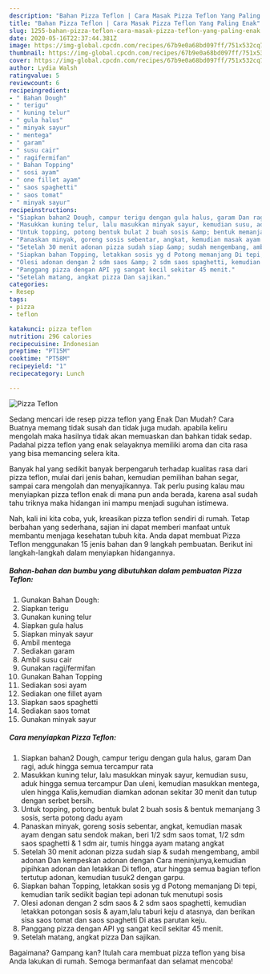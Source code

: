 ```yaml
---
description: "Bahan Pizza Teflon | Cara Masak Pizza Teflon Yang Paling Enak"
title: "Bahan Pizza Teflon | Cara Masak Pizza Teflon Yang Paling Enak"
slug: 1255-bahan-pizza-teflon-cara-masak-pizza-teflon-yang-paling-enak
date: 2020-05-16T22:37:44.381Z
image: https://img-global.cpcdn.com/recipes/67b9e0a68bd097ff/751x532cq70/pizza-teflon-foto-resep-utama.jpg
thumbnail: https://img-global.cpcdn.com/recipes/67b9e0a68bd097ff/751x532cq70/pizza-teflon-foto-resep-utama.jpg
cover: https://img-global.cpcdn.com/recipes/67b9e0a68bd097ff/751x532cq70/pizza-teflon-foto-resep-utama.jpg
author: Lydia Walsh
ratingvalue: 5
reviewcount: 6
recipeingredient:
- " Bahan Dough"
- " terigu"
- " kuning telur"
- " gula halus"
- " minyak sayur"
- " mentega"
- " garam"
- " susu cair"
- " ragifermifan"
- " Bahan Topping"
- " sosi ayam"
- " one fillet ayam"
- " saos spaghetti"
- " saos tomat"
- " minyak sayur"
recipeinstructions:
- "Siapkan bahan2 Dough, campur terigu dengan gula halus, garam Dan ragi, aduk hingga semua tercampur rata"
- "Masukkan kuning telur, lalu masukkan minyak sayur, kemudian susu, aduk hingga semua tercampur Dan uleni, kemudian masukkan mentega, ulen hingga Kalis,kemudian diamkan adonan sekitar 30 menit dan tutup dengan serbet bersih."
- "Untuk topping, potong bentuk bulat 2 buah sosis &amp; bentuk memanjang 3 sosis, serta potong dadu ayam"
- "Panaskan minyak, goreng sosis sebentar, angkat, kemudian masak ayam dengan satu sendok makan, beri 1/2 sdm saos tomat, 1/2 sdm saos spaghetti &amp; 1 sdm air, tumis hingga ayam matang angkat"
- "Setelah 30 menit adonan pizza sudah siap &amp; sudah mengembang, ambil adonan Dan kempeskan adonan dengan Cara meninjunya,kemudian pipihkan adonan dan letakkan Di teflon, atur hingga semua bagian teflon tertutup adonan, kemudian tusuk2 dengan garpu."
- "Siapkan bahan Topping, letakkan sosis yg d Potong memanjang Di tepi, kemudian tarik sedikit bagian tepi adonan tuk menutupi sosis"
- "Olesi adonan dengan 2 sdm saos &amp; 2 sdm saos spaghetti, kemudian letakkan potongan sosis &amp; ayam,lalu taburi keju d atasnya, dan berikan sisa saos tomat dan saos spaghetti Di atas parutan keju."
- "Panggang pizza dengan API yg sangat kecil sekitar 45 menit."
- "Setelah matang, angkat pizza Dan sajikan."
categories:
- Resep
tags:
- pizza
- teflon

katakunci: pizza teflon 
nutrition: 296 calories
recipecuisine: Indonesian
preptime: "PT15M"
cooktime: "PT58M"
recipeyield: "1"
recipecategory: Lunch

---
```



![Pizza Teflon](https://img-global.cpcdn.com/recipes/67b9e0a68bd097ff/751x532cq70/pizza-teflon-foto-resep-utama.jpg)

Sedang mencari ide resep pizza teflon yang Enak Dan Mudah? Cara Buatnya memang tidak susah dan tidak juga mudah. apabila keliru mengolah maka hasilnya tidak akan memuaskan dan bahkan tidak sedap. Padahal pizza teflon yang enak selayaknya memiliki aroma dan cita rasa yang bisa memancing selera kita.

Banyak hal yang sedikit banyak berpengaruh terhadap kualitas rasa dari pizza teflon, mulai dari jenis bahan, kemudian pemilihan bahan segar, sampai cara mengolah dan menyajikannya. Tak perlu pusing kalau mau menyiapkan pizza teflon enak di mana pun anda berada, karena asal sudah tahu triknya maka hidangan ini mampu menjadi suguhan istimewa.




Nah, kali ini kita coba, yuk, kreasikan pizza teflon sendiri di rumah. Tetap berbahan yang sederhana, sajian ini dapat memberi manfaat untuk membantu menjaga kesehatan tubuh kita. Anda dapat membuat Pizza Teflon menggunakan 15 jenis bahan dan 9 langkah pembuatan. Berikut ini langkah-langkah dalam menyiapkan hidangannya.

<!--inarticleads1-->

##### Bahan-bahan dan bumbu yang dibutuhkan dalam pembuatan Pizza Teflon:

1. Gunakan  Bahan Dough:
1. Siapkan  terigu
1. Gunakan  kuning telur
1. Siapkan  gula halus
1. Siapkan  minyak sayur
1. Ambil  mentega
1. Sediakan  garam
1. Ambil  susu cair
1. Gunakan  ragi/fermifan
1. Gunakan  Bahan Topping
1. Sediakan  sosi ayam
1. Sediakan  one fillet ayam
1. Siapkan  saos spaghetti
1. Sediakan  saos tomat
1. Gunakan  minyak sayur




<!--inarticleads2-->

##### Cara menyiapkan Pizza Teflon:

1. Siapkan bahan2 Dough, campur terigu dengan gula halus, garam Dan ragi, aduk hingga semua tercampur rata
1. Masukkan kuning telur, lalu masukkan minyak sayur, kemudian susu, aduk hingga semua tercampur Dan uleni, kemudian masukkan mentega, ulen hingga Kalis,kemudian diamkan adonan sekitar 30 menit dan tutup dengan serbet bersih.
1. Untuk topping, potong bentuk bulat 2 buah sosis &amp; bentuk memanjang 3 sosis, serta potong dadu ayam
1. Panaskan minyak, goreng sosis sebentar, angkat, kemudian masak ayam dengan satu sendok makan, beri 1/2 sdm saos tomat, 1/2 sdm saos spaghetti &amp; 1 sdm air, tumis hingga ayam matang angkat
1. Setelah 30 menit adonan pizza sudah siap &amp; sudah mengembang, ambil adonan Dan kempeskan adonan dengan Cara meninjunya,kemudian pipihkan adonan dan letakkan Di teflon, atur hingga semua bagian teflon tertutup adonan, kemudian tusuk2 dengan garpu.
1. Siapkan bahan Topping, letakkan sosis yg d Potong memanjang Di tepi, kemudian tarik sedikit bagian tepi adonan tuk menutupi sosis
1. Olesi adonan dengan 2 sdm saos &amp; 2 sdm saos spaghetti, kemudian letakkan potongan sosis &amp; ayam,lalu taburi keju d atasnya, dan berikan sisa saos tomat dan saos spaghetti Di atas parutan keju.
1. Panggang pizza dengan API yg sangat kecil sekitar 45 menit.
1. Setelah matang, angkat pizza Dan sajikan.




Bagaimana? Gampang kan? Itulah cara membuat pizza teflon yang bisa Anda lakukan di rumah. Semoga bermanfaat dan selamat mencoba!
